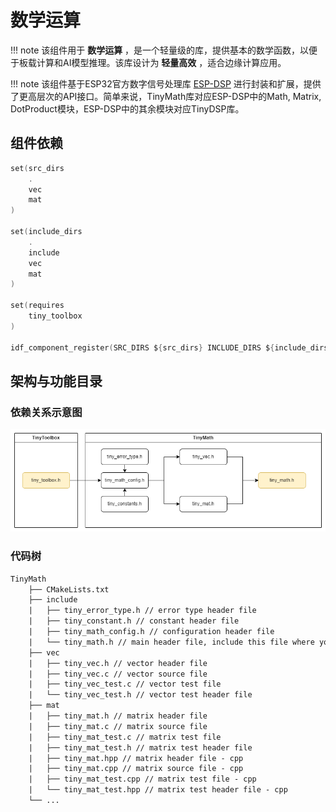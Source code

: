 # 数学运算

!!! note
    该组件用于 **数学运算** ，是一个轻量级的库，提供基本的数学函数，以便于板载计算和AI模型推理。该库设计为 **轻量高效** ，适合边缘计算应用。

!!! note
    该组件基于ESP32官方数字信号处理库 [ESP-DSP](https://docs.espressif.com/projects/esp-dsp/en/latest/esp32/index.html) 进行封装和扩展，提供了更高层次的API接口。简单来说，TinyMath库对应ESP-DSP中的Math, Matrix, DotProduct模块，ESP-DSP中的其余模块对应TinyDSP库。


## 组件依赖

```c
set(src_dirs
    .
    vec
    mat
)

set(include_dirs
    .
    include
    vec
    mat
)

set(requires
    tiny_toolbox
)

idf_component_register(SRC_DIRS ${src_dirs} INCLUDE_DIRS ${include_dirs} REQUIRES ${requires})

```

## 架构与功能目录

### 依赖关系示意图
![](tiny_math.png)

### 代码树

```txt
TinyMath
    ├── CMakeLists.txt
    ├── include
    |   ├── tiny_error_type.h // error type header file
    |   ├── tiny_constant.h // constant header file
    |   ├── tiny_math_config.h // configuration header file
    |   └── tiny_math.h // main header file, include this file where you want to use the library
    ├── vec
    |   ├── tiny_vec.h // vector header file
    |   ├── tiny_vec.c // vector source file
    |   ├── tiny_vec_test.c // vector test file
    |   └── tiny_vec_test.h // vector test header file
    ├── mat
    |   ├── tiny_mat.h // matrix header file
    |   ├── tiny_mat.c // matrix source file
    |   ├── tiny_mat_test.c // matrix test file
    |   ├── tiny_mat_test.h // matrix test header file
    |   ├── tiny_mat.hpp // matrix header file - cpp
    |   ├── tiny_mat.cpp // matrix source file - cpp
    |   ├── tiny_mat_test.cpp // matrix test file - cpp
    |   └── tiny_mat_test.hpp // matrix test header file - cpp
    └── ...
```

